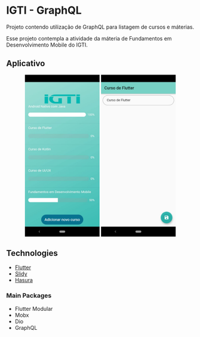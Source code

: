 # IGTI - GraphQL

Projeto contendo utilização de GraphQL para listagem de cursos e máterias.

Esse projeto contempla a atividade da máteria de Fundamentos em Desenvolvimento Mobile do IGTI.

## Aplicativo

<div align='center'>
    <img src="images/tela1.jpeg" width="200">
    <img src="images/tela2.jpeg" width="200">
</div>

## Technologies
* [Flutter](https://flutter.dev)
* [Slidy](https://github.com/Flutterando/slidy)
* [Hasura](https://hasura.io/)

### Main Packages
* Flutter Modular
* Mobx
* Dio
* GraphQL
